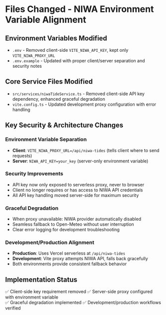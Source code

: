 # Files Changed - NIWA Environment Variable Alignment

## Environment Variables Modified
- `.env` - Removed client-side `VITE_NIWA_API_KEY`, kept only `VITE_NIWA_PROXY_URL`
- `.env.example` - Updated with proper client/server separation and security notes

## Core Service Files Modified  
- `src/services/niwaTideService.ts` - Removed client-side API key dependency, enhanced graceful degradation
- `vite.config.ts` - Updated development proxy configuration with error handling

## Key Security & Architecture Changes

### Environment Variable Separation
- **Client**: `VITE_NIWA_PROXY_URL=/api/niwa-tides` (tells client where to send requests)
- **Server**: `NIWA_API_KEY=your_key` (server-only environment variable)

### Security Improvements  
- API key now only exposed to serverless proxy, never to browser
- Client no longer requires or has access to NIWA API credentials
- All API key handling moved server-side for maximum security

### Graceful Degradation
- When proxy unavailable: NIWA provider automatically disabled
- Seamless fallback to Open-Meteo without user interruption
- Clear error logging for development troubleshooting

### Development/Production Alignment
- **Production**: Uses Vercel serverless at `/api/niwa-tides`
- **Development**: Vite proxy attempts NIWA API, falls back gracefully
- Both environments provide consistent fallback behavior

## Implementation Status
✅ Client-side key requirement removed
✅ Server-side proxy configured with environment variable  
✅ Graceful degradation implemented
✅ Development/production workflows verified
